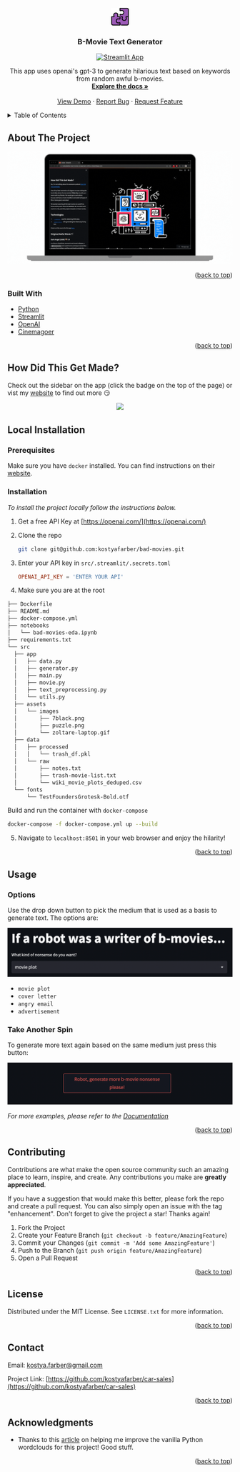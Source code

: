 <div id="top"></div>
<!--
*** Thanks for checking out the Best-README-Template. If you have a suggestion
*** that would make this better, please fork the repo and create a pull request
*** or simply open an issue with the tag "enhancement".
*** Don't forget to give the project a star!
*** Thanks again! Now go create something AMAZING! :D
-->



<!-- PROJECT SHIELDS -->
<!--
*** I'm using markdown "reference style" links for readability.
*** Reference links are enclosed in brackets [ ] instead of parentheses ( ).
*** See the bottom of this document for the declaration of the reference variables
*** for contributors-url, forks-url, etc. This is an optional, concise syntax you may use.
*** https://www.markdownguide.org/basic-syntax/#reference-style-links
-->

<!-- PROJECT LOGO -->
<br />
<div align="center">
  <a href="https://kostyafarber.github.io"/>
    <img src="src/assets/images/puzzle.png" alt="Logo" width="40" height="40">
  </a>

<h3 align="center">B-Movie Text Generator</h3>

[![Streamlit App](https://static.streamlit.io/badges/streamlit_badge_black_white.svg)](https://kostyafarber-bad-movies-srcappmain-c412uv.streamlitapp.com/)

  <p align="center">
    This app uses openai's gpt-3 to generate hilarious text based on keywords from random awful b-movies.
    <br />
    <a href="https://github.com/kostyafarber/car-sales"><strong>Explore the docs »</strong></a>
    <br />
    <br />
    <a href="https://github.com/kostyafarber/car-sales">View Demo</a>
    ·
    <a href="https://github.com/kostyafarber/car-sales/issues">Report Bug</a>
    ·
    <a href="https://github.com/kostyafarber/car-sales/issues">Request Feature</a>
  </p>
</div>



<!-- TABLE OF CONTENTS -->
<details>
  <summary>Table of Contents</summary>
  <ol>
    <li>
      <a href="#about-the-project">About The Project</a>
      <ul>
        <li><a href="#built-with">Built With</a></li>
      </ul>
    </li>
    <li>
      <a href="#getting-started">Getting Started</a>
      <ul>
        <li><a href="#prerequisites">Prerequisites</a></li>
        <li><a href="#installation">Installation</a></li>
      </ul>
    </li>
    <li><a href="#usage">Usage</a></li>
    <li><a href="#roadmap">Roadmap</a></li>
    <li><a href="#contributing">Contributing</a></li>
    <li><a href="#license">License</a></li>
    <li><a href="#contact">Contact</a></li>
    <li><a href="#acknowledgments">Acknowledgments</a></li>
  </ol>
</details>



<!-- ABOUT THE PROJECT -->
## About The Project

[![Product Name Screen Shot][product-screenshot]](https://example.com)

<p align="right">(<a href="#top">back to top</a>)</p>



### Built With

* [Python](https://www.python.org/)
* [Streamlit](https://streamlit.io/)
* [OpenAI](https://openai.com/)
* [Cinemagoer](https://cinemagoer.github.io/)

<p align="right">(<a href="#top">back to top</a>)</p>



<!-- GETTING STARTED -->
## How Did This Get Made?
Check out the sidebar on the app (click the badge on the top of the page) or vist my [website](https://kostyafarber.github.io/) to find out more 😏

<p align="center">
  <img src="https://media.giphy.com/media/bbWHn9uZc0dxsWTm5E/giphy.gif" width='800'>
</p>

## Local Installation
### Prerequisites

Make sure you have `docker` installed. You can find instructions on their [website](https://docs.docker.com/get-docker/).  

### Installation

_To install the project locally follow the instructions below._

1. Get a free API Key at [https://openai.com/](https://openai.com/)

2. Clone the repo
   ```sh
   git clone git@github.com:kostyafarber/bad-movies.git
   ```

3. Enter your API key in `src/.streamlit/.secrets.toml`
   ```toml
   OPENAI_API_KEY = 'ENTER YOUR API'
   ```

4. Make sure you are at the root

  ```project
├── Dockerfile
├── README.md
├── docker-compose.yml
├── notebooks
│   └── bad-movies-eda.ipynb
├── requirements.txt
└── src
    ├── app
    │   ├── data.py
    │   ├── generator.py
    │   ├── main.py
    │   ├── movie.py
    │   ├── text_preprocessing.py
    │   └── utils.py
    ├── assets
    │   └── images
    │       ├── 7black.png
    │       ├── puzzle.png
    │       └── zoltare-laptop.gif
    ├── data
    │   ├── processed
    │   │   └── trash_df.pkl
    │   └── raw
    │       ├── notes.txt
    │       ├── trash-movie-list.txt
    │       └── wiki_movie_plots_deduped.csv
    └── fonts
        └── TestFoundersGrotesk-Bold.otf
  ```


  Build and run the container with `docker-compose`

  ```sh
  docker-compose -f docker-compose.yml up --build               
  ```

5. Navigate to `localhost:8501` in your web browser and enjoy the hilarity!

<p align="right">(<a href="#readme-top">back to top</a>)</p>

<!-- USAGE EXAMPLES -->
## Usage

### Options
Use the drop down button to pick the medium that is used as a basis to generate text. The options are:

![different options][options]

- `movie plot`
- `cover letter`
- `angry email`
- `advertisement`

### Take Another Spin
To generate more text again based on the same medium just press this button:

![generate button][generate]

_For more examples, please refer to the [Documentation](https://example.com)_

<p align="right">(<a href="#top">back to top</a>)</p>

<!-- CONTRIBUTING -->
## Contributing

Contributions are what make the open source community such an amazing place to learn, inspire, and create. Any contributions you make are **greatly appreciated**.

If you have a suggestion that would make this better, please fork the repo and create a pull request. You can also simply open an issue with the tag "enhancement".
Don't forget to give the project a star! Thanks again!

1. Fork the Project
2. Create your Feature Branch (`git checkout -b feature/AmazingFeature`)
3. Commit your Changes (`git commit -m 'Add some AmazingFeature'`)
4. Push to the Branch (`git push origin feature/AmazingFeature`)
5. Open a Pull Request

<p align="right">(<a href="#top">back to top</a>)</p>

<!-- LICENSE -->
## License

Distributed under the MIT License. See `LICENSE.txt` for more information.

<p align="right">(<a href="#top">back to top</a>)</p>

<!-- CONTACT -->
## Contact

Email: kostya.farber@gmail.com

Project Link: [https://github.com/kostyafarber/car-sales](https://github.com/kostyafarber/car-sales)

<p align="right">(<a href="#top">back to top</a>)</p>



<!-- ACKNOWLEDGMENTS -->
## Acknowledgments

* Thanks to this [article](https://towardsdatascience.com/how-to-make-word-clouds-in-python-that-dont-suck-86518cdcb61f) on helping me improve the vanilla Python wordclouds for this project! Good stuff.

<p align="right">(<a href="#top">back to top</a>)</p>



<!-- MARKDOWN LINKS & IMAGES -->
<!-- https://www.markdownguide.org/basic-syntax/#reference-style-links -->
[contributors-shield]: https://img.shields.io/github/contributors/kostyafarber/car-sales.svg?style=for-the-badge
[contributors-url]: https://github.com/kostyafarber/car-sales/graphs/contributors
[forks-shield]: https://img.shields.io/github/forks/kostyafarber/car-sales.svg?style=for-the-badge
[forks-url]: https://github.com/kostyafarber/car-sales/network/members
[stars-shield]: https://img.shields.io/github/stars/kostyafarber/car-sales.svg?style=for-the-badge
[stars-url]: https://github.com/kostyafarber/car-sales/stargazers
[issues-shield]: https://img.shields.io/github/issues/kostyafarber/car-sales.svg?style=for-the-badge
[issues-url]: https://github.com/kostyafarber/car-sales/issues
[license-shield]: https://img.shields.io/github/license/kostyafarber/car-sales.svg?style=for-the-badge
[license-url]: https://github.com/kostyafarber/car-sales/blob/master/LICENSE.txt
[linkedin-shield]: https://img.shields.io/badge/-LinkedIn-black.svg?style=for-the-badge&logo=linkedin&colorB=555
[linkedin-url]: https://linkedin.com/in/kostyafarber
[product-screenshot]: src/assets/images/zoltare-laptop.gif
[options]: src/assets/images/options.png
[generate]: src/assets/images/generate.png

